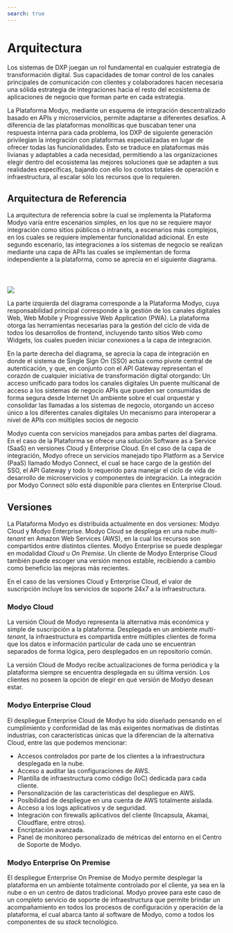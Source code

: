 ```yaml
---
search: true
---
```


# Arquitectura
Los sistemas de DXP juegan un rol fundamental en cualquier estrategia de transformación digital. Sus capacidades de tomar control de los canales principales de comunicación con clientes y colaboradores hacen necesaria una sólida estrategia de integraciones hacia el resto del ecosistema de aplicaciones de negocio que forman parte en cada estrategia.

La Plataforma Modyo, mediante un esquema de integración descentralizado basado en APIs y microservicios, permite adaptarse a diferentes desafíos. A diferencia de las plataformas monolíticas que buscaban tener una respuesta interna para cada problema, los DXP de siguiente generación privilegian la integración con plataformas especializadas en lugar de ofrecer todas las funcionalidades. Esto se traduce en plataformas más livianas y adaptables a cada necesidad, permitiendo a las organizaciones elegir dentro del ecosistema las mejores soluciones que se adapten a sus realidades específicas, bajando con ello los costos totales de operación e infraestructura, al escalar sólo los recursos que lo requieren.
 

## Arquitectura de Referencia
La arquitectura de referencia sobre la cual se implementa la Plataforma Modyo varía entre escenarios simples, en los que no se requiere mayor integración como sitios públicos o intranets, a escenarios más complejos, en los cuales se requiere implementar funcionalidad adicional. En este segundo escenario, las integraciones a los sistemas de negocio se realizan mediante una capa de APIs las cuales se implementan de forma independiente a la plataforma, como se aprecia en el siguiente diagrama.

<img src="/assets/img/infrastructure/reference_architecture.png" style="margin-top: 40px;" />


La parte izquierda del diagrama corresponde a la Plataforma Modyo, cuya responsabilidad principal corresponde a la gestión de los canales digitales Web, Web Mobile y Progressive Web Application (PWA). La plataforma otorga las herramientas necesarias para la gestión del ciclo de vida de todos los desarrollos de frontend, incluyendo tanto sitios Web como Widgets, los cuales pueden iniciar conexiones a la capa de integración.

En la parte derecha del diagrama, se aprecia la capa de integración en donde el sistema de  Single Sign On (SSO) actúa como pivote central de autenticación, y que, en conjunto con el API Gateway representan el corazón de cualquier iniciativa de transformación digital otorgando:
Un acceso unificado para todos los canales digitales
Un puente multicanal de acceso a los sistemas de negocio
APIs que pueden ser consumidas de forma segura desde Internet
Un ambiente sobre el cual orquestar y consolidar las llamadas a los sistemas de negocio, otorgando un acceso único a los diferentes canales digitales
Un mecanismo para interoperar a nivel de APIs con múltiples socios de negocio

Modyo cuenta con servicios manejados para ambas partes del diagrama. En el caso de la Plataforma se ofrece una solución Software as a Service (SaaS) en versiones Cloud y Enterprise Cloud. En el caso de la capa de integración, Modyo ofrece un servicios manejado tipo Platform as a Service (PaaS) llamado Modyo Connect, el cual se hace cargo de la gestión del SSO, el API Gateway y todo lo requerido para manejar el ciclo de vida de desarrollo de microservicios y componentes de integración. La integración por Modyo Connect sólo está disponible para clientes en Enterprise Cloud.

## Versiones

La Plataforma Modyo es distribuida actualmente en dos versiones: Modyo Cloud y Modyo Enterprise. Modyo Cloud se despliega en una nube _multi-tenant_ en Amazon Web Services (AWS), en la cual los recursos son compartidos entre distintos clientes. Modyo Enterprise se puede desplegar en modalidad _Cloud_ u _On Premise_. Un cliente de Modyo Enterprise Cloud también puede escoger una versión menos estable, recibiendo a cambio como beneficio las mejoras más recientes.

En el caso de las versiones Cloud y Enterprise Cloud, el valor de suscripción incluye los servicios de soporte 24x7 a la infraestructura.

### Modyo Cloud

La versión Cloud de Modyo representa la alternativa más económica y simple de suscripción a la plataforma. Desplegada en un ambiente _multi-tenant_, la infraestructura es compartida entre múltiples clientes de forma que los datos e información particular de cada uno se encuentran separados de forma lógica, pero desplegados en un repositorio común.

La versión Cloud de Modyo recibe actualizaciones de forma periódica y la plataforma siempre se encuentra desplegada en su última versión. Los clientes no poseen la opción de elegir en qué versión de Modyo desean estar.


### Modyo Enterprise Cloud

El despliegue Enterprise Cloud de Modyo ha sido diseñado pensando en el cumplimiento y conformidad de las más exigentes normativas de distintas industrias, con características únicas que la diferencian de la alternativa Cloud, entre las que podemos mencionar:
- Accesos controlados por parte de los clientes a la infraestructura desplegada en la nube.
- Acceso a auditar las configuraciones de AWS.
- Plantilla de infraestructura como código (IoC) dedicada para cada cliente.
- Personalización de las características del despliegue en AWS.
- Posibilidad de despliegue en una cuenta de AWS totalmente aislada.
- Acceso a los logs aplicativos y de seguridad.
- Integración con firewalls aplicativos del cliente (Incapsula, Akamai, Cloudflare, entre otros).
- Encriptación avanzada.
- Panel de monitoreo personalizado de métricas del entorno en el Centro de Soporte de Modyo.


### Modyo Enterprise On Premise

El despliegue Enterprise On Premise de Modyo permite desplegar la plataforma en un ambiente totalmente controlado por el cliente, ya sea en la nube o en un centro de datos tradicional. Modyo provee para este caso de un completo servicio de soporte de infraestructura que permite brindar un acompañamiento en todos los procesos de configuración y operación de la plataforma, el cual abarca tanto al software de Modyo, como a todos los componentes de su _stack_ tecnológico.

